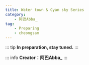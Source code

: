 ```yaml
---
title: Water town & Cyan sky Series
category: 
    - 阿巴Abba_
tag:
    - Preparing
    - cheongsam
---
```

::: tip 
**In preparation, stay tuned.**
:::

::: info 
**Creator：阿巴Abba_**
:::